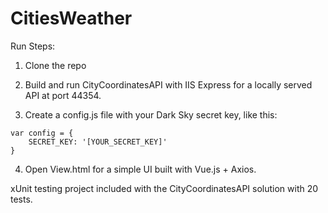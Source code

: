 # CitiesWeather

Run Steps:

1. Clone the repo

2. Build and run CityCoordinatesAPI with IIS Express for a locally served API at port 44354.

3. Create a config.js file with your Dark Sky secret key, like this:
```
var config = {
    SECRET_KEY: '[YOUR_SECRET_KEY]'
}
```
4. Open View.html for a simple UI built with Vue.js + Axios.

xUnit testing project included with the CityCoordinatesAPI solution with 20 tests.